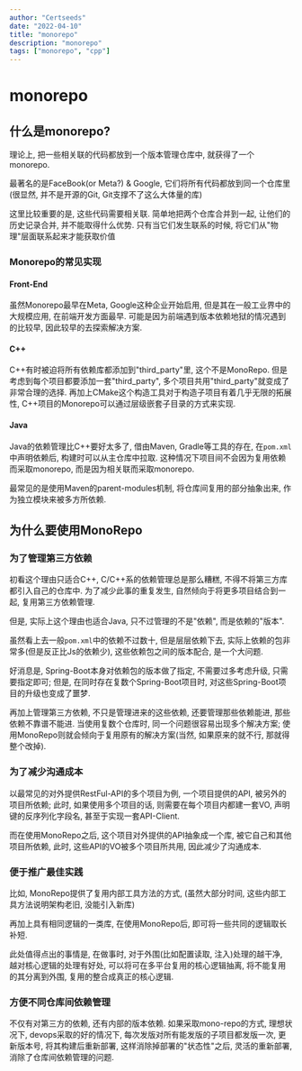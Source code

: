 ```yaml
---
author: "Certseeds"
date: "2022-04-10"
title: "monorepo"
description: "monorepo"
tags: ["monorepo", "cpp"]
---
```


# monorepo

## 什么是monorepo?

理论上, 把一些相关联的代码都放到一个版本管理仓库中, 就获得了一个monorepo.

最著名的是FaceBook(or Meta?) & Google, 它们将所有代码都放到同一个仓库里(很显然, 并不是开源的Git, Git支撑不了这么大体量的库)

这里比较重要的是, 这些代码需要相关联. 简单地把两个仓库合并到一起, 让他们的历史记录合并, 并不能取得什么优势. 只有当它们发生联系的时候, 将它们从"物理"层面联系起来才能获取价值

### Monorepo的常见实现

#### Front-End

虽然Monorepo最早在Meta, Google这种企业开始启用, 但是其在一般工业界中的大规模应用, 在前端开发方面最早. 可能是因为前端遇到版本依赖地狱的情况遇到的比较早, 因此较早的去探索解决方案.

#### C++

C++有时被迫将所有依赖库都添加到"third_party"里, 这个不是MonoRepo. 但是考虑到每个项目都要添加一套"third_party", 多个项目共用"third_party"就变成了非常合理的选择. 再加上CMake这个构造工具对于构造子项目有着几乎无限的拓展性, C++项目的Monorepo可以通过层级嵌套子目录的方式来实现.

#### Java

Java的依赖管理比C++要好太多了, 借由Maven, Gradle等工具的存在, 在`pom.xml`中声明依赖后, 构建时可以从主仓库中拉取. 这种情况下项目间不会因为复用依赖而采取monorepo, 而是因为相关联而采取monorepo.

最常见的是使用Maven的parent-modules机制, 将仓库间复用的部分抽象出来, 作为独立模块来被多方所依赖.

## 为什么要使用MonoRepo

### 为了管理第三方依赖

初看这个理由只适合C++, C/C++系的依赖管理总是那么糟糕, 不得不将第三方库都引入自己的仓库中. 为了减少此事的重复发生, 自然倾向于将更多项目结合到一起, 复用第三方依赖管理.

但是, 实际上这个理由也适合Java, 只不过管理的不是"依赖", 而是依赖的"版本".

虽然看上去一般`pom.xml`中的依赖不过数十, 但是层层依赖下去, 实际上依赖的包非常多(但是反正比Js的依赖少), 这些依赖包之间的版本配合, 是一个大问题.

好消息是, Spring-Boot本身对依赖包的版本做了指定, 不需要过多考虑升级, 只需要指定即可; 但是, 在同时存在复数个Spring-Boot项目时, 对这些Spring-Boot项目的升级也变成了噩梦.

再加上管理第三方依赖, 不只是管理进来的这些依赖, 还要管理那些依赖能进, 那些依赖不靠谱不能进. 当使用复数个仓库时, 同一个问题很容易出现多个解决方案; 使用MonoRepo则就会倾向于复用原有的解决方案(当然, 如果原来的就不行, 那就得整个改掉).

### 为了减少沟通成本

以最常见的对外提供RestFul-API的多个项目为例, 一个项目提供的API, 被另外的项目所依赖; 此时, 如果使用多个项目的话, 则需要在每个项目内都建一套VO, 声明键的反序列化字段名, 甚至于实现一套API-Client.

而在使用MonoRepo之后, 这个项目对外提供的API抽象成一个库, 被它自己和其他项目所依赖, 此时, 这些API的VO被多个项目所共用, 因此减少了沟通成本.

### 便于推广最佳实践

比如, MonoRepo提供了复用内部工具方法的方式, (虽然大部分时间, 这些内部工具方法说明架构老旧, 没能引入新库)

再加上具有相同逻辑的一类库, 在使用MonoRepo后, 即可将一些共同的逻辑取长补短.

此处值得点出的事情是, 在做事时, 对于外围(比如配置读取, 注入)处理的越干净, 越对核心逻辑的处理有好处, 可以将可在多平台复用的核心逻辑抽离, 将不能复用的其分离到外围, 复用的整合成真正的核心逻辑.

### 方便不同仓库间依赖管理

不仅有对第三方的依赖, 还有内部的版本依赖. 如果采取mono-repo的方式, 理想状况下, devops采取的好的情况下, 每次发版对所有能发版的子项目都发版一次, 更新版本号, 将其构建后重新部署, 这样消除掉部署的"状态性"之后, 灵活的重新部署, 消除了仓库间依赖管理的问题.
